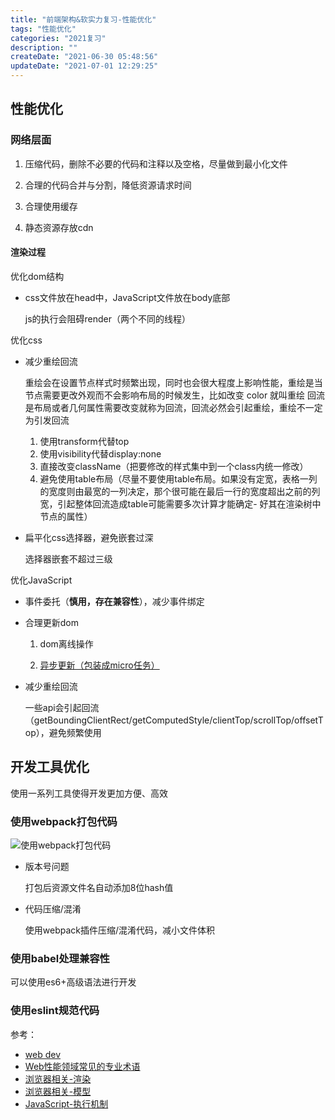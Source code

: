 ```yaml
---
title: "前端架构&软实力复习-性能优化"
tags: "性能优化"
categories: "2021复习"
description: ""
createDate: "2021-06-30 05:48:56"
updateDate: "2021-07-01 12:29:25"
---
```



## 性能优化

### 网络层面

1. 压缩代码，删除不必要的代码和注释以及空格，尽量做到最小化文件

2. 合理的代码合并与分割，降低资源请求时间

3. 合理使用缓存

4. 静态资源存放cdn

#### 渲染过程

优化dom结构

- css文件放在head中，JavaScript文件放在body底部

  js的执行会阻碍render（两个不同的线程）

优化css

- 减少重绘回流

  重绘会在设置节点样式时频繁出现，同时也会很大程度上影响性能，重绘是当节点需要更改外观而不会影响布局的时候发生，比如改变 color 就叫重绘
  回流是布局或者几何属性需要改变就称为回流，回流必然会引起重绘，重绘不一定为引发回流

  1. 使用transform代替top
  2. 使用visibility代替display:none
  3. 直接改变className（把要修改的样式集中到一个class内统一修改）
  4. 避免使用table布局（尽量不要使用table布局。如果没有定宽，表格一列的宽度则由最宽的一列决定，那个很可能在最后一行的宽度超出之前的列宽，引起整体回流造成table可能需要多次计算才能确定- 好其在渲染树中节点的属性）

- 扁平化css选择器，避免嵌套过深

  选择器嵌套不超过三级

优化JavaScript

- 事件委托（**慎用，存在兼容性**），减少事件绑定

- 合理更新dom

  1. dom离线操作

  2. [异步更新（包装成micro任务）](https://blog.mrrs.top/blog/view/5f68c0ee41416660fc5c4a3a)

- 减少重绘回流

  一些api会引起回流（getBoundingClientRect/getComputedStyle/clientTop/scrollTop/offsetTop），避免频繁使用

## 开发工具优化

使用一系列工具使得开发更加方便、高效

### 使用webpack打包代码

![使用webpack打包代码](https://pics.sdoprofile.com/sdo5/M01/A1/13/CoEpPGAc-0aAIGWzABDaeq_2mCc412_x.png)

- 版本号问题

  打包后资源文件名自动添加8位hash值

- 代码压缩/混淆

  使用webpack插件压缩/混淆代码，减小文件体积

### 使用babel处理兼容性

可以使用es6+高级语法进行开发

### 使用eslint规范代码

参考：

- [web dev](https://web.dev)
- [Web性能领域常见的专业术语](https://zhuanlan.zhihu.com/p/98880815)
- [浏览器相关-渲染](https://blog.mrrs.top/blog/view/5f68c0ee414166469a5c4a38)
- [浏览器相关-模型](https://blog.mrrs.top/blog/view/5f68c0ee41416663715c4a39)
- [JavaScript-执行机制](https://blog.mrrs.top/blog/view/5f68c0ee41416660fc5c4a3a)
